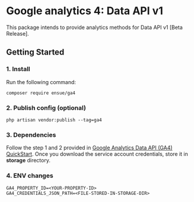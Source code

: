 # Google analytics 4: Data API v1

This package intends to provide analytics methods for Data API v1 [Beta Release].

## Getting Started

### 1. Install
Run the following command:
```
composer require ensue/ga4
```

### 2. Publish config (optional)
```
php artisan vendor:publish --tag=ga4
```

### 3. Dependencies
Follow the step 1 and 2 provided in
[Google Analytics Data API (GA4) QuickStart](https://developers.google.com/analytics/devguides/reporting/data/v1/quickstart-client-libraries).
Once you download the service account credentials, store it in **storage** directory.

### 4. ENV changes
```
GA4_PROPERTY_ID=<YOUR-PROPERTY-ID>
GA4_CREDENTIALS_JSON_PATH=<FILE-STORED-IN-STORAGE-DIR>
```
